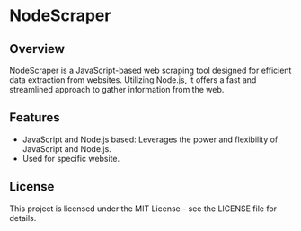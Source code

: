 # NodeScraper

## Overview
NodeScraper is a JavaScript-based web scraping tool designed for efficient data extraction from websites. Utilizing Node.js, it offers a fast and streamlined approach to gather information from the web.

## Features
- JavaScript and Node.js based: Leverages the power and flexibility of JavaScript and Node.js.
- Used for specific website.

## License
This project is licensed under the MIT License - see the LICENSE file for details.
